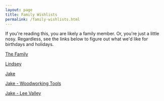 ```yaml
---
layout: page
title: Family Wishlists
permalink: /family-wishlists.html
---
```


If you're reading this, you are likely a family member.
Or, you're just a little nosy.
Regardless, see the links below to figure out what we'd like for birthdays and holidays.

[The Family](http://a.co/2NXX3nB)

[Lindsey](http://a.co/iVnETfN)

[Jake]({{site.baseurl}}/jake-wishlist.html)

[Jake - Woodworking Tools](https://trello.com/b/09dRIIXy/woodworking-tools)

[Jake - Lee Valley](http://www.leevalley.com/us/home/WishList5.aspx?UserName=FD6F58A0284683454E25F2342AF50F1F&pw=)
